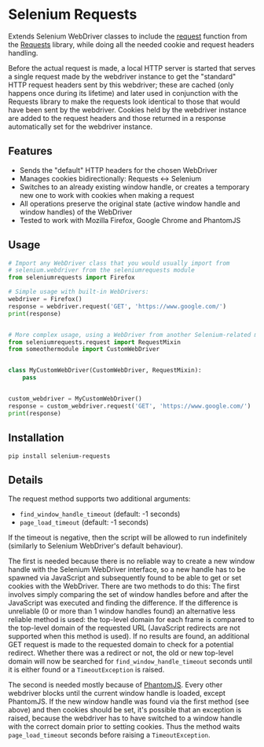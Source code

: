 Selenium Requests
=================

Extends Selenium WebDriver classes to include the [request](http://docs.python-requests.org/en/latest/api/#requests.request) function from the [Requests](http://python-requests.org/) library, while doing all the needed cookie and request headers handling.

Before the actual request is made, a local HTTP server is started that serves a single request made by the webdriver instance to get the "standard" HTTP request headers sent by this webdriver; these are cached (only happens once during its lifetime) and later used in conjunction with the Requests library to make the requests look identical to those that would have been sent by the webdriver. Cookies held by the webdriver instance are added to the request headers and those returned in a response automatically set for the webdriver instance.


Features
--------

 * Sends the "default" HTTP headers for the chosen WebDriver
 * Manages cookies bidirectionally: Requests <-> Selenium
 * Switches to an already existing window handle, or creates a temporary new one to work with cookies when making a request
 * All operations preserve the original state (active window handle and window handles) of the WebDriver
 * Tested to work with Mozilla Firefox, Google Chrome and PhantomJS


Usage
-----
```python
# Import any WebDriver class that you would usually import from
# selenium.webdriver from the seleniumrequests module
from seleniumrequests import Firefox

# Simple usage with built-in WebDrivers:
webdriver = Firefox()
response = webdriver.request('GET', 'https://www.google.com/')
print(response)


# More complex usage, using a WebDriver from another Selenium-related module:
from seleniumrequests.request import RequestMixin
from someothermodule import CustomWebDriver


class MyCustomWebDriver(CustomWebDriver, RequestMixin):
    pass


custom_webdriver = MyCustomWebDriver()
response = custom_webdriver.request('GET', 'https://www.google.com/')
print(response)
```


Installation
------------
```pip install selenium-requests```


Details
-------

The request method supports two additional arguments:

 * ```find_window_handle_timeout``` (default: -1 seconds)
 * ```page_load_timeout``` (default: -1 seconds)

If the timeout is negative, then the script will be allowed to run indefinitely (similarly to Selenium WebDriver's default behaviour).

The first is needed because there is no reliable way to create a new window handle with the Selenium WebDriver interface, so a new handle has to be spawned via JavaScript and subsequently found to be able to get or set cookies with the WebDriver. There are two methods to do this: The first involves simply comparing the set of window handles before and after the JavaScript was executed and finding the difference. If the difference is unreliable (0 or more than 1 window handles found) an alternative less reliable method is used: the top-level domain for each frame is compared to the top-level domain of the requested URL (JavaScript redirects are not supported when this method is used). If no results are found, an additional GET request is made to the requested domain to check for a potential redirect. Whether there was a redirect or not, the old or new top-level domain will now be searched for ```find_window_handle_timeout``` seconds until it is either found or a ```TimeoutException``` is raised.

The second is needed mostly because of [PhantomJS](http://phantomjs.org/). Every other webdriver blocks until the current window handle is loaded, except PhantomJS. If the new window handle was found via the first method (see above) and then cookies should be set, it's possible that an exception is raised, because the webdriver has to have switched to a window handle with the correct domain prior to setting cookies. Thus the method waits ```page_load_timeout``` seconds before raising a ```TimeoutException```.
